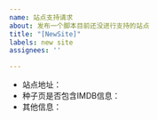 ```yaml
---
name: 站点支持请求
about: 发布一个脚本目前还没进行支持的站点
title: "[NewSite]"
labels: new site
assignees: ''

---
```


* 站点地址：
* 种子页是否包含IMDB信息：
* 其他信息：
